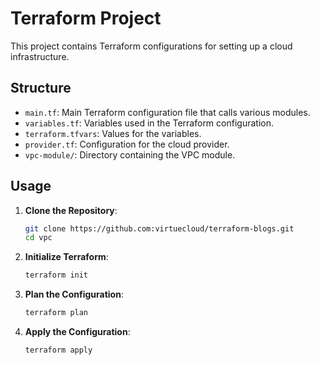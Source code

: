 # Terraform Project

This project contains Terraform configurations for setting up a cloud infrastructure.

## Structure

- `main.tf`: Main Terraform configuration file that calls various modules.
- `variables.tf`: Variables used in the Terraform configuration.
- `terraform.tfvars`: Values for the variables.
- `provider.tf`: Configuration for the cloud provider.
- `vpc-module/`: Directory containing the VPC module.

## Usage

1. **Clone the Repository**:
   ```sh
   git clone https://github.com:virtuecloud/terraform-blogs.git
   cd vpc

2. **Initialize Terraform**:

    ```sh
    terraform init

3. **Plan the Configuration**:

    ```sh
    terraform plan

4. **Apply the Configuration**:

    ```sh
    terraform apply